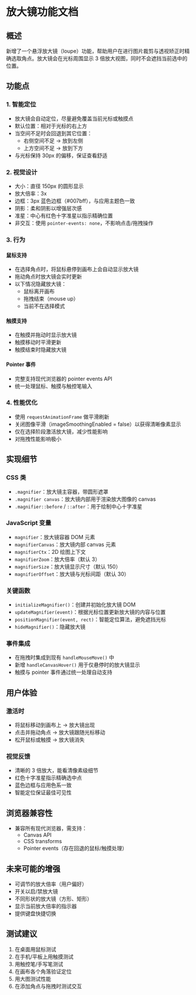 # 放大镜功能文档

## 概述

新增了一个悬浮放大镜（loupe）功能，帮助用户在进行图片裁剪与透视矫正时精确选取角点。放大镜会在光标周围显示 3 倍放大视图，同时不会遮挡当前选中的位置。

## 功能点

### 1. 智能定位

- 放大镜会自动定位，尽量避免覆盖当前光标或触摸点
- 默认位置：相对于光标的右上方
- 当空间不足时会回退到其它位置：
  - 右侧空间不足 → 放到左侧
  - 上方空间不足 → 放到下方
- 与光标保持 30px 的偏移，保证查看舒适

### 2. 视觉设计

- 大小：直径 150px 的圆形显示
- 放大倍率：3x
- 边框：3px 蓝色边框（#007bff），与应用主题色一致
- 阴影：柔和阴影以增强层次感
- 准星：中心有红色十字准星以指示精确位置
- 非交互：使用 `pointer-events: none`，不影响点击/拖拽操作

### 3. 行为

#### 鼠标支持

- 在选择角点时，将鼠标悬停到画布上会自动显示放大镜
- 拖动角点时放大镜会实时更新
- 以下情况隐藏放大镜：
  - 鼠标离开画布
  - 拖拽结束（mouse up）
  - 当前不在选择模式

#### 触摸支持

- 在触摸并拖动时显示放大镜
- 触摸移动时平滑更新
- 触摸结束时隐藏放大镜

#### Pointer 事件

- 完整支持现代浏览器的 pointer events API
- 统一处理鼠标、触摸与触控笔输入

### 4. 性能优化

- 使用 `requestAnimationFrame` 做平滑刷新
- 关闭图像平滑（imageSmoothingEnabled = false）以获得清晰像素显示
- 仅在选择阶段激活放大镜，减少性能影响
- 对拖拽性能影响极小

## 实现细节

### CSS 类

- `.magnifier`：放大镜主容器，带圆形遮罩
- `.magnifier canvas`：放大镜内部用于渲染放大图像的 canvas
- `.magnifier::before` / `::after`：用于绘制中心十字准星

### JavaScript 变量

- `magnifier`：放大镜容器 DOM 元素
- `magnifierCanvas`：放大镜内部 canvas 元素
- `magnifierCtx`：2D 绘图上下文
- `magnifierZoom`：放大倍率（默认 3）
- `magnifierSize`：放大镜显示尺寸（默认 150）
- `magnifierOffset`：放大镜与光标间距（默认 30）

### 关键函数

- `initializeMagnifier()`：创建并初始化放大镜 DOM
- `updateMagnifier(event)`：根据光标位置更新放大镜的内容与位置
- `positionMagnifier(event, rect)`：智能定位算法，避免遮挡光标
- `hideMagnifier()`：隐藏放大镜

### 事件集成

- 在拖拽时集成到现有 `handleMouseMove()` 中
- 新增 `handleCanvasHover()` 用于仅悬停时的放大镜显示
- 触摸与 pointer 事件通过统一处理自动支持

## 用户体验

### 激活时

- 将鼠标移动到画布上 → 放大镜出现
- 点击并拖动角点 → 放大镜跟随光标移动
- 松开鼠标或触摸 → 放大镜消失

### 视觉反馈

- 清晰的 3 倍放大，能看清像素级细节
- 红色十字准星指示精确选中点
- 蓝色边框与应用色系一致
- 智能定位保证最佳可见性

## 浏览器兼容性

- 兼容所有现代浏览器，需支持：
  - Canvas API
  - CSS transforms
  - Pointer events（存在回退的鼠标/触摸处理）

## 未来可能的增强

- 可调节的放大倍率（用户偏好）
- 开关以启/禁放大镜
- 不同形状的放大镜（方形、矩形）
- 显示当前放大倍率的指示器
- 提供键盘快捷切换

## 测试建议

1. 在桌面用鼠标测试
2. 在手机/平板上用触摸测试
3. 用触控笔/手写笔测试
4. 在画布各个角落验证定位
5. 用大图测试性能
6. 在添加角点与拖拽时测试交互
